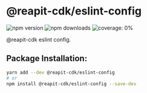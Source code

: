 # @reapit-cdk/eslint-config

![npm version](https://img.shields.io/npm/v/@reapit-cdk/eslint-config) ![npm downloads](https://img.shields.io/npm/dm/@reapit-cdk/eslint-config) ![coverage: 0%](https://img.shields.io/badge/coverage-0%-red)

@reapit-cdk eslint config.

## Package Installation:

```sh
yarn add --dev @reapit-cdk/eslint-config
# or
npm install @reapit-cdk/eslint-config --save-dev
```